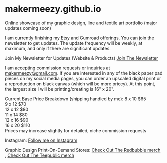 # makermeezy.github.io

Online showcase of my graphic design, line and textile art portfolio (major updates coming soon)

I am currently finishing my Etsy and Gumroad offerings. You can join the newsletter to get updates.
The update frequency will be weekly, at maximum, and only if there are significant updates.

Join My Newsletter for Updates (Website & Products)
[Join The Newsletter](https://forms.gle/ABCqbN3Degmd4oyN8)

I am accepting commission requests or inquiries at makermeezy@gmail.com. If you are interested in any of the
black paper pad pieces on my social media pages, you can order an upscaled digital print or a reproduction
on black canvas (which will be more pricey). At this point, the largest size I will be printing/creating 
is 16" x 20".

Current Base Price Breakdown (shipping handled by me):
8 x 10	$65  
9 x 12	$70  
12 x 12	$80  
11 x 14	$80  
12 x 16	$90  
16 x 20	$110  
Prices may increase slightly for detailed, niche commission requests 

Instagram:
[Follow me on Instagram](https://www.instagram.com/makermeezy/)

Graphic Design Print-On-Demand Stores:
[Check Out The Redbubble merch](https://www.redbubble.com/people/makermeezy/shop) , [Check Out The Teepublic merch](https://www.teepublic.com/user/makermeezy)
